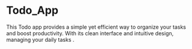 # Todo_App
This Todo app provides a simple yet efficient way to organize your tasks and boost productivity. With its clean interface and intuitive design, managing your daily tasks .
